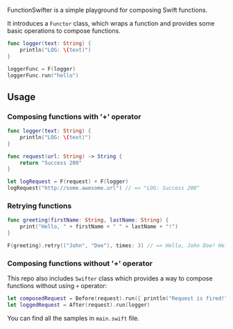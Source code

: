 FunctionSwifter is a simple playground for composing Swift functions.

It introduces a ```Functor``` class, which wraps a function and provides some basic operations to compose functions.

```swift
func logger(text: String) {
    println("LOG: \(text)")
}

loggerFunc = F(logger)
loggerFunc.run("hello")
```

## Usage
### Composing functions with '+' operator

```swift
func logger(text: String) {
    println("LOG: \(text)")
}

func request(url: String) -> String {
    return "Success 200"
}

let logRequest = F(request) + F(logger)
logRequest("http://some.awesome.url") // => "LOG: Success 200"
```

### Retrying functions

```swift
func greeting(firstName: String, lastName: String) {
    print("Hello, " + firstName + " " + lastName + "!")
}

F(greeting).retry(("John", "Doe"), times: 3) // => Hello, John Doe! Hello, John Doe! Hello, John Doe!
```
### Composing functions without '+' operator
This repo also includes ```Swifter``` class which provides a way to compose functions without using ```+``` operator:

```swift
let composedRequest = Before(request).run({ println("Request is fired!") })
let loggedRequest = After(request).run(logger)
```

You can find all the samples in ```main.swift``` file.


